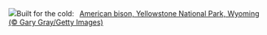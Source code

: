 ![](https://www.bing.com/th?id=OHR.BisonSnow_EN-US6764351912_UHD.jpg&w=1000)Built for the cold:&nbsp;&ensp;[American bison, Yellowstone National Park, Wyoming (© Gary Gray/Getty Images)](https://www.bing.com/th?id=OHR.BisonSnow_EN-US6764351912_UHD.jpg)
<br><br/>

